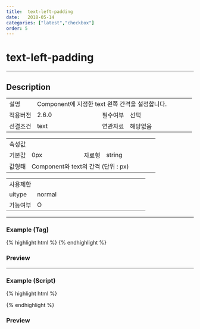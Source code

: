 ```yaml
---
title:  text-left-padding
date:   2018-05-14
categories: ["latest","checkbox"]
order: 5
---
```


text-left-padding
===

---

## Description

<table style="width:100%">
    <colgroup>
        <col width="15%"/>
        <col width="35%"/>
        <col width="15%"/>
        <col width="35%"/>
    </colgroup>
    <tr>
        <td class="tdTitle">설명</td>
        <td colspan="3">Component에 지정한 text 왼쪽 간격을 설정합니다.</td>
    </tr>
    <tr>
        <td class="tdTitle">적용버전</td>
        <td>2.6.0</td>
        <td class="tdTitle">필수여부</td>
        <td>선택</td>
    </tr>
    <tr>
        <td class="tdTitle">선결조건</td>
        <td>text</td>
        <td class="tdTitle">연관자료</td>
        <td>해당없음</td>
    </tr>
</table>
<table style="width:100%">
    <colgroup>
        <col width="15%"/>
        <col width="35%"/>
        <col width="15%"/>
        <col width="35%"/>
    </colgroup>
    <tr>
        <td class="tdTitle tdBg" colspan="4">속성값</td>
    </tr>
    <tr>
        <td class="tdTitle">기본값</td>
        <td>0px</td>
        <td class="tdTitle">자료형</td>
        <td>string</td>
    </tr>
    <tr>
        <td class="tdTitle">값형태</td>
        <td colspan="3">Component와 text의 간격 (단위 : px)</td>
    </tr>
</table>
<table style="width:100%">
    <colgroup>
        <col width="20%"/>
        <col width="20%"/>
        <col width="20%"/>
        <col width="20%"/>
        <col width="20%"/>
    </colgroup>
    <tr>
        <td class="tdTitle tdBg" colspan="5">사용제한</td>
    </tr>
    <tr>
        <td>uitype</td>
        <td class="tdCenter">normal</td>
        <td></td>
        <td></td>
        <td></td>
    </tr>
    <tr>
        <td>가능여부</td>
        <td class="tdBlue tdCenter">O</td>
        <td></td>
        <td></td>
        <td></td>
    </tr>
</table>

---
### Example (Tag)

{% highlight html %}
<sbux-checkbox id="sbIdx1" name="sbTagNm.a" uitype="normal" text="SBUx Checkbox1" text-left-padding="50px"></sbux-checkbox>
<sbux-checkbox id="sbIdx2" name="sbTagNm.b" uitype="normal" text="SBUx Checkbox2" text-left-padding="50px"></sbux-checkbox>
<sbux-checkbox id="sbIdx3" name="sbTagNm.c" uitype="normal" text="SBUx Checkbox3" text-left-padding="50px"></sbux-checkbox>
{% endhighlight %}

### Preview

<sbux-checkbox id="sbIdx1" name="sbTagNm.a" uitype="normal" text="SBUx Checkbox1" text-left-padding="50px"></sbux-checkbox>
<sbux-checkbox id="sbIdx2" name="sbTagNm.b" uitype="normal" text="SBUx Checkbox2" text-left-padding="50px"></sbux-checkbox>
<sbux-checkbox id="sbIdx3" name="sbTagNm.c" uitype="normal" text="SBUx Checkbox3" text-left-padding="50px"></sbux-checkbox>

---
### Example (Script)

{% highlight html %}
<div id="sbArea1"></div>
<div id="sbArea2"></div>
<div id="sbArea3"></div>
<script>
    $(document).ready(function(){
        $('#sbArea1').sbCheckbox({
            name : 'sbScriptNm.a',
            uitype : 'normal',
            text : 'SBUx Checkbox1',
            textLeftPadding : '50px'
        });
        $('#sbArea2').sbCheckbox({
            name : 'sbScriptNm.b',
            uitype : 'normal',
            text : 'SBUx Checkbox2',
            textLeftPadding : '50px'
        });
        $('#sbArea3').sbCheckbox({
            name : 'sbScriptNm.c',
            uitype : 'normal',
            text : 'SBUx Checkbox3',
            textLeftPadding : '50px'
        });
    }); 
</script>
{% endhighlight %}

### Preview 

<div id="sbArea1"></div>
<div id="sbArea2"></div>
<div id="sbArea3"></div>
<script>
    $(document).ready(function(){
        $('#sbArea1').sbCheckbox({
            name : 'sbScriptNm.a',
            uitype : 'normal',
            text : 'SBUx Checkbox1',
            textLeftPadding : '50px'
        });
        $('#sbArea2').sbCheckbox({
            name : 'sbScriptNm.b',
            uitype : 'normal',
            text : 'SBUx Checkbox2',
            textLeftPadding : '50px'
        });
        $('#sbArea3').sbCheckbox({
            name : 'sbScriptNm.c',
            uitype : 'normal',
            text : 'SBUx Checkbox3',
            textLeftPadding : '50px'
        });
    });  
</script>